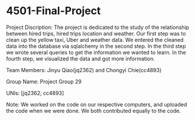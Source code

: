 # 4501-Final-Project

Project Discription: The project is dedicated to the study of the relationship between hired trips, hired trips location and weather. Our first step was to clean up the yellow taxi, Uber and weather data. We entered the cleaned data into the database via sqlalchemy in the second step. In the third step we wrote several queries to get the information we wanted to learn. In the fourth step, we visualized the data and got more information.

Team Members: Jinyu Qiao(jq2362) and Chongyi Chie(cc4893)

Group Name: Project Group 29

UNIs: [jq2362, cc4893]

Note: We worked on the code on our respective computers, and uploaded the code when we were done. We both contributed equally to the code.
